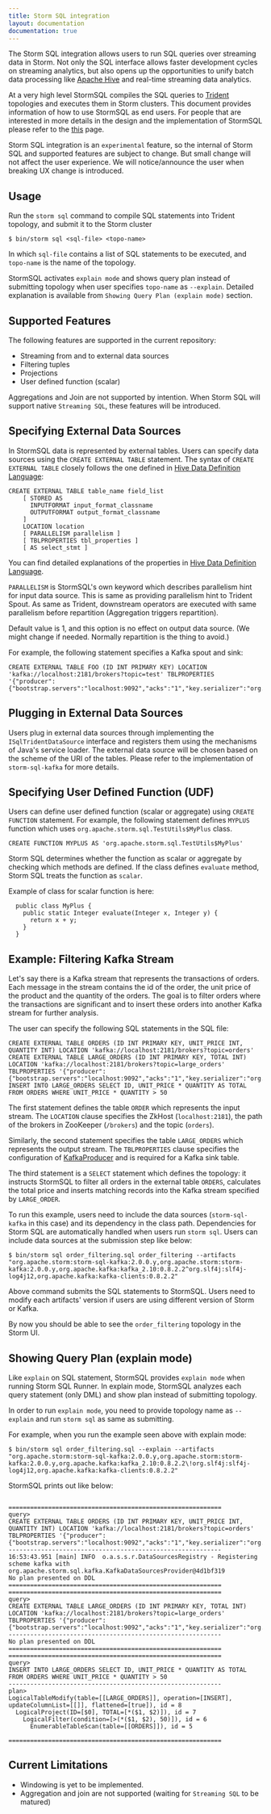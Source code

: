```yaml
---
title: Storm SQL integration
layout: documentation
documentation: true
---
```


The Storm SQL integration allows users to run SQL queries over streaming data in Storm. Not only the SQL interface allows faster development cycles on streaming analytics, but also opens up the opportunities to unify batch data processing like [Apache Hive](///hive.apache.org) and real-time streaming data analytics.

At a very high level StormSQL compiles the SQL queries to [Trident](Trident-API-Overview.html) topologies and executes them in Storm clusters. This document provides information of how to use StormSQL as end users. For people that are interested in more details in the design and the implementation of StormSQL please refer to the [this](storm-sql-internal.html) page.

Storm SQL integration is an `experimental` feature, so the internal of Storm SQL and supported features are subject to change.
But small change will not affect the user experience. We will notice/announce the user when breaking UX change is introduced.

## Usage

Run the ``storm sql`` command to compile SQL statements into Trident topology, and submit it to the Storm cluster

```
$ bin/storm sql <sql-file> <topo-name>
```

In which `sql-file` contains a list of SQL statements to be executed, and `topo-name` is the name of the topology.

StormSQL activates `explain mode` and shows query plan instead of submitting topology when user specifies `topo-name` as `--explain`.
Detailed explanation is available from `Showing Query Plan (explain mode)` section.

## Supported Features

The following features are supported in the current repository:

* Streaming from and to external data sources
* Filtering tuples
* Projections
* User defined function (scalar)

Aggregations and Join are not supported by intention. When Storm SQL will support native `Streaming SQL`, these features will be introduced.    

## Specifying External Data Sources

In StormSQL data is represented by external tables. Users can specify data sources using the `CREATE EXTERNAL TABLE` statement. The syntax of `CREATE EXTERNAL TABLE` closely follows the one defined in [Hive Data Definition Language](https://cwiki.apache.org/confluence/display/Hive/LanguageManual+DDL):

```
CREATE EXTERNAL TABLE table_name field_list
    [ STORED AS
      INPUTFORMAT input_format_classname
      OUTPUTFORMAT output_format_classname
    ]
    LOCATION location
    [ PARALLELISM parallelism ]
    [ TBLPROPERTIES tbl_properties ]
    [ AS select_stmt ]
```

You can find detailed explanations of the properties in [Hive Data Definition Language](https://cwiki.apache.org/confluence/display/Hive/LanguageManual+DDL). 

`PARALLELISM` is StormSQL's own keyword which describes parallelism hint for input data source. This is same as providing parallelism hint to Trident Spout.
As same as Trident, downstream operators are executed with same parallelism before repartition (Aggregation triggers repartition).

Default value is 1, and this option is no effect on output data source. (We might change if needed. Normally repartition is the thing to avoid.)

For example, the following statement specifies a Kafka spout and sink:

```
CREATE EXTERNAL TABLE FOO (ID INT PRIMARY KEY) LOCATION 'kafka://localhost:2181/brokers?topic=test' TBLPROPERTIES '{"producer":{"bootstrap.servers":"localhost:9092","acks":"1","key.serializer":"org.apache.org.apache.storm.kafka.IntSerializer","value.serializer":"org.apache.org.apache.storm.kafka.ByteBufferSerializer"}}'
```

## Plugging in External Data Sources

Users plug in external data sources through implementing the `ISqlTridentDataSource` interface and registers them using the mechanisms of Java's service loader. The external data source will be chosen based on the scheme of the URI of the tables. Please refer to the implementation of `storm-sql-kafka` for more details.

## Specifying User Defined Function (UDF)

Users can define user defined function (scalar or aggregate) using `CREATE FUNCTION` statement.
For example, the following statement defines `MYPLUS` function which uses `org.apache.storm.sql.TestUtils$MyPlus` class.

```
CREATE FUNCTION MYPLUS AS 'org.apache.storm.sql.TestUtils$MyPlus'
```

Storm SQL determines whether the function as scalar or aggregate by checking which methods are defined.
If the class defines `evaluate` method, Storm SQL treats the function as `scalar`.

Example of class for scalar function is here:

```
  public class MyPlus {
    public static Integer evaluate(Integer x, Integer y) {
      return x + y;
    }
  }

```

## Example: Filtering Kafka Stream

Let's say there is a Kafka stream that represents the transactions of orders. Each message in the stream contains the id of the order, the unit price of the product and the quantity of the orders. The goal is to filter orders where the transactions are significant and to insert these orders into another Kafka stream for further analysis.

The user can specify the following SQL statements in the SQL file:

```
CREATE EXTERNAL TABLE ORDERS (ID INT PRIMARY KEY, UNIT_PRICE INT, QUANTITY INT) LOCATION 'kafka://localhost:2181/brokers?topic=orders'
CREATE EXTERNAL TABLE LARGE_ORDERS (ID INT PRIMARY KEY, TOTAL INT) LOCATION 'kafka://localhost:2181/brokers?topic=large_orders' TBLPROPERTIES '{"producer":{"bootstrap.servers":"localhost:9092","acks":"1","key.serializer":"org.apache.org.apache.storm.kafka.IntSerializer","value.serializer":"org.apache.org.apache.storm.kafka.ByteBufferSerializer"}}'
INSERT INTO LARGE_ORDERS SELECT ID, UNIT_PRICE * QUANTITY AS TOTAL FROM ORDERS WHERE UNIT_PRICE * QUANTITY > 50
```

The first statement defines the table `ORDER` which represents the input stream. The `LOCATION` clause specifies the ZkHost (`localhost:2181`), the path of the brokers in ZooKeeper (`/brokers`) and the topic (`orders`). 

Similarly, the second statement specifies the table `LARGE_ORDERS` which represents the output stream. The `TBLPROPERTIES` clause specifies the configuration of [KafkaProducer](http://kafka.apache.org/documentation.html#producerconfigs) and is required for a Kafka sink table. 

The third statement is a `SELECT` statement which defines the topology: it instructs StormSQL to filter all orders in the external table `ORDERS`, calculates the total price and inserts matching records into the Kafka stream specified by `LARGE_ORDER`.

To run this example, users need to include the data sources (`storm-sql-kafka` in this case) and its dependency in the
class path. Dependencies for Storm SQL are automatically handled when users run `storm sql`. Users can include data sources at the submission step like below:

```
$ bin/storm sql order_filtering.sql order_filtering --artifacts "org.apache.storm:storm-sql-kafka:2.0.0.y,org.apache.storm:storm-kafka:2.0.0.y,org.apache.kafka:kafka_2.10:0.8.2.2^org.slf4j:slf4j-log4j12,org.apache.kafka:kafka-clients:0.8.2.2"
```

Above command submits the SQL statements to StormSQL. Users need to modify each artifacts' version if users are using different version of Storm or Kafka. 

By now you should be able to see the `order_filtering` topology in the Storm UI.

## Showing Query Plan (explain mode)

Like `explain` on SQL statement, StormSQL provides `explain mode` when running Storm SQL Runner. In explain mode, StormSQL analyzes each query statement (only DML) and show plan instead of submitting topology.

In order to run `explain mode`, you need to provide topology name as `--explain` and run `storm sql` as same as submitting.

For example, when you run the example seen above with explain mode:
 
```
$ bin/storm sql order_filtering.sql --explain --artifacts "org.apache.storm:storm-sql-kafka:2.0.0.y,org.apache.storm:storm-kafka:2.0.0.y,org.apache.kafka:kafka_2.10:0.8.2.2\!org.slf4j:slf4j-log4j12,org.apache.kafka:kafka-clients:0.8.2.2"
```

StormSQL prints out like below:
 
```

===========================================================
query>
CREATE EXTERNAL TABLE ORDERS (ID INT PRIMARY KEY, UNIT_PRICE INT, QUANTITY INT) LOCATION 'kafka://localhost:2181/brokers?topic=orders' TBLPROPERTIES '{"producer":{"bootstrap.servers":"localhost:9092","acks":"1","key.serializer":"org.apache.storm.kafka.IntSerializer","value.serializer":"org.apache.storm.kafka.ByteBufferSerializer"}}'
-----------------------------------------------------------
16:53:43.951 [main] INFO  o.a.s.s.r.DataSourcesRegistry - Registering scheme kafka with org.apache.storm.sql.kafka.KafkaDataSourcesProvider@4d1bf319
No plan presented on DDL
===========================================================
===========================================================
query>
CREATE EXTERNAL TABLE LARGE_ORDERS (ID INT PRIMARY KEY, TOTAL INT) LOCATION 'kafka://localhost:2181/brokers?topic=large_orders' TBLPROPERTIES '{"producer":{"bootstrap.servers":"localhost:9092","acks":"1","key.serializer":"org.apache.storm.kafka.IntSerializer","value.serializer":"org.apache.storm.kafka.ByteBufferSerializer"}}'
-----------------------------------------------------------
No plan presented on DDL
===========================================================
===========================================================
query>
INSERT INTO LARGE_ORDERS SELECT ID, UNIT_PRICE * QUANTITY AS TOTAL FROM ORDERS WHERE UNIT_PRICE * QUANTITY > 50
-----------------------------------------------------------
plan>
LogicalTableModify(table=[[LARGE_ORDERS]], operation=[INSERT], updateColumnList=[[]], flattened=[true]), id = 8
  LogicalProject(ID=[$0], TOTAL=[*($1, $2)]), id = 7
    LogicalFilter(condition=[>(*($1, $2), 50)]), id = 6
      EnumerableTableScan(table=[[ORDERS]]), id = 5

===========================================================

```

## Current Limitations

- Windowing is yet to be implemented.
- Aggregation and join are not supported (waiting for `Streaming SQL` to be matured)
